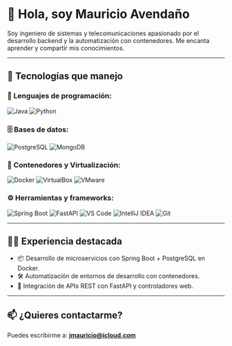 # 👋 Hola, soy Mauricio Avendaño

Soy ingeniero de sistemas y telecomunicaciones apasionado por el desarrollo backend y la automatización con contenedores. Me encanta aprender y compartir mis conocimientos.

---

## 🚀 Tecnologías que manejo

### 🧠 Lenguajes de programación:
![Java](https://img.shields.io/badge/Java-ED8B00?style=for-the-badge&logo=java&logoColor=white)
![Python](https://img.shields.io/badge/Python-306998?style=for-the-badge&logo=python&logoColor=white)

### 🗄️ Bases de datos:
![PostgreSQL](https://img.shields.io/badge/PostgreSQL-316192?style=for-the-badge&logo=postgresql&logoColor=white)
![MongoDB](https://img.shields.io/badge/MongoDB-4EA94B?style=for-the-badge&logo=mongodb&logoColor=white)

### 🐳 Contenedores y Virtualización:
![Docker](https://img.shields.io/badge/Docker-2496ED?style=for-the-badge&logo=docker&logoColor=white)
![VirtualBox](https://img.shields.io/badge/VirtualBox-183A61?style=for-the-badge&logo=virtualbox&logoColor=white)
![VMware](https://img.shields.io/badge/VMware-607078?style=for-the-badge&logo=vmware&logoColor=white)

### ⚙️ Herramientas y frameworks:
![Spring Boot](https://img.shields.io/badge/Spring_Boot-6DB33F?style=for-the-badge&logo=spring-boot&logoColor=white)
![FastAPI](https://img.shields.io/badge/FastAPI-009688?style=for-the-badge&logo=fastapi&logoColor=white)
![VS Code](https://img.shields.io/badge/VS_Code-007ACC?style=for-the-badge&logo=visual-studio-code&logoColor=white)
![IntelliJ IDEA](https://img.shields.io/badge/IntelliJ_IDEA-000000?style=for-the-badge&logo=intellij-idea&logoColor=white)
![Git](https://img.shields.io/badge/Git-F05033?style=for-the-badge&logo=git&logoColor=white)

---

## 🧑‍🏫 Experiencia destacada

- 📦 Desarrollo de microservicios con Spring Boot + PostgreSQL en Docker.
- 🛠️ Automatización de entornos de desarrollo con contenedores.
- 🧪 Integración de APIs REST con FastAPI y controladores web.

---

## 📫 ¿Quieres contactarme?
Puedes escribirme a: **jmauricio@icloud.com**

